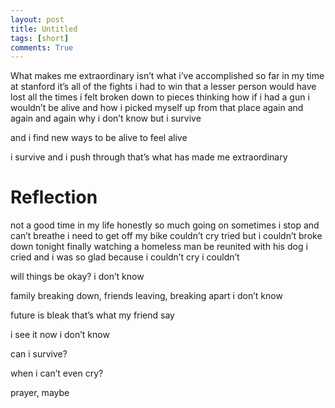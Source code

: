 ```yaml
---
layout: post
title: Untitled
tags: [short]
comments: True
---
```


What makes me extraordinary
isn’t what i’ve accomplished so far 
in my time at stanford
it’s all of the fights i had to win
that a lesser person 
would have lost
all the times 
i felt broken down to pieces
thinking 
how if i had a gun
i wouldn’t be alive
and how i picked myself up
from that place
again
and again
and again
why
i don’t know
but i survive

and i find new ways 
to be alive
to feel alive

i survive
and i push through
that’s what has made me 
extraordinary


# Reflection 

not a good time in my life honestly
so much going on 
sometimes i stop and can’t breathe
i need to get off my bike 
couldn’t cry
tried
but i couldn’t
broke down tonight
finally
watching a homeless man 
be reunited with his dog
i cried
and i was so glad
because i couldn’t cry
i couldn’t

will things be okay?
i don’t know

family breaking down, friends leaving, breaking apart
i don’t know

future is bleak
that’s what my friend say

i see it now
i don’t know

can i survive?

when i can’t even cry?

prayer, maybe
